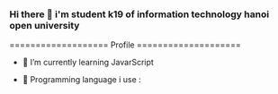 ### Hi there 👋 i'm student k19 of information technology hanoi open university

=================== Profile ====================


- 🌱 I’m currently learning JavarScript

- 🔭 Programming language i use : 




